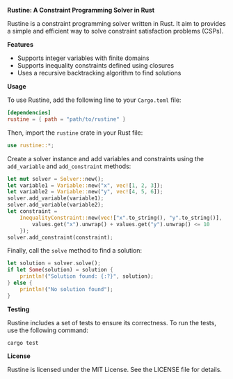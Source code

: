 **Rustine: A Constraint Programming Solver in Rust**

Rustine is a constraint programming solver written in Rust. It aim to provides a simple and efficient way to solve constraint satisfaction problems (CSPs).

**Features**

* Supports integer variables with finite domains
* Supports inequality constraints defined using closures
* Uses a recursive backtracking algorithm to find solutions

**Usage**

To use Rustine, add the following line to your `Cargo.toml` file:
```toml
[dependencies]
rustine = { path = "path/to/rustine" }
```
Then, import the `rustine` crate in your Rust file:
```rust
use rustine::*;
```
Create a solver instance and add variables and constraints using the `add_variable` and `add_constraint` methods:
```rust
let mut solver = Solver::new();
let variable1 = Variable::new("x", vec![1, 2, 3]);
let variable2 = Variable::new("y", vec![4, 5, 6]);
solver.add_variable(variable1);
solver.add_variable(variable2);
let constraint =
    InequalityConstraint::new(vec!["x".to_string(), "y".to_string()], |values| {
        values.get("x").unwrap() + values.get("y").unwrap() <= 10
    });
solver.add_constraint(constraint);
```
Finally, call the `solve` method to find a solution:
```rust
let solution = solver.solve();
if let Some(solution) = solution {
    println!("Solution found: {:?}", solution);
} else {
    println!("No solution found");
}
```
**Testing**

Rustine includes a set of tests to ensure its correctness. To run the tests, use the following command:
```
cargo test
```
**License**

Rustine is licensed under the MIT License. See the LICENSE file for details.
